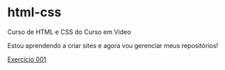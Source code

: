 # html-css
 
Curso de HTML e CSS do Curso em Video

Estou aprendendo a criar sites e agora vou gerenciar meus repositórios!

<a href="https://danielowadasantos.github.io/html-css/exercicios/ex-001 paragrafos quebras/index.html">Exercício 001</a>
